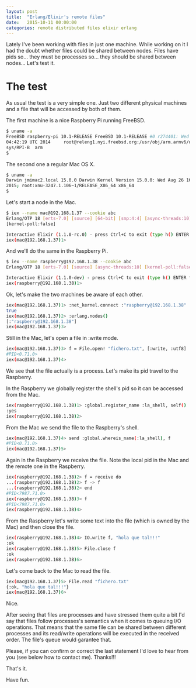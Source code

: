 ```yaml
---
layout: post
title:  "Erlang/Elixir's remote files"
date:   2015-10-11 00:00:00
categories: remote distributed files elixir erlang
---
```


Lately I've been working with files in just one machine. While working
on it I had the doubt whether files could be shared between
nodes. Files have pids so... they must be processes so... they should
be shared between nodes... Let's test it.

# The test

As usual the test is a very simple one. Just two different physical
machines and a file that will be accessed by both of them.

The first machine is a nice Raspberry Pi running FreeBSD.

```bash
$ uname -a
FreeBSD raspberry-pi 10.1-RELEASE FreeBSD 10.1-RELEASE #0 r274401: Wed Nov 12
04:42:19 UTC 2014     root@releng1.nyi.freebsd.org:/usr/obj/arm.armv6/usr/src/
sys/RPI-B  arm
$

```

The second one a regular Mac OS X.

```bash
$ uname -a
Darwin jmimac2.local 15.0.0 Darwin Kernel Version 15.0.0: Wed Aug 26 16:57:32 PDT
2015; root:xnu-3247.1.106~1/RELEASE_X86_64 x86_64
$
```

Let's start a node in the Mac.

```bash
$ iex --name mac@192.168.1.37 --cookie abc
Erlang/OTP 18 [erts-7.0] [source] [64-bit] [smp:4:4] [async-threads:10] [hipe]
[kernel-poll:false]

Interactive Elixir (1.1.0-rc.0) - press Ctrl+C to exit (type h() ENTER for help)
iex(mac@192.168.1.37)1>
```

And we'll do the same in the Raspberry Pi.

```bash
$ iex --name raspberry@192.168.1.38 --cookie abc
Erlang/OTP 18 [erts-7.0] [source] [async-threads:10] [kernel-poll:false]

Interactive Elixir (1.1.0-dev) - press Ctrl+C to exit (type h() ENTER for help)
iex(raspberry@192.168.1.38)1>
```

Ok, let's make the two machines be aware of each other.

```bash
iex(mac@192.168.1.37)1> :net_kernel.connect :"raspberry@192.168.1.38"
true
iex(mac@192.168.1.37)2> :erlang.nodes()
[:"raspberry@192.168.1.38"]
iex(mac@192.168.1.37)3>
```

Still in the Mac, let's open a file in :write mode.

```bash
iex(mac@192.168.1.37)3> f = File.open! "fichero.txt", [:write, :utf8]
#PID<0.71.0>
iex(mac@192.168.1.37)4>
```

We see that the file actually is a process. Let's make its pid travel
to the Raspberry.

In the Raspberry we globally register the shell's pid so it can be
accessed from the Mac.

```bash
iex(raspberry@192.168.1.38)1> :global.register_name :la_shell, self()
:yes
iex(raspberry@192.168.1.38)2>
```

From the Mac we send the file to the Raspberry's shell.

```bash
iex(mac@192.168.1.37)4> send :global.whereis_name(:la_shell), f
#PID<0.71.0>
iex(mac@192.168.1.37)5>
```

Again in the Raspberry we receive the file. Note the local pid in the
Mac and the remote one in the Raspberry.

```bash
iex(raspberry@192.168.1.38)2> f = receive do
...(raspberry@192.168.1.38)2> f -> f
...(raspberry@192.168.1.38)2> end
#PID<7987.71.0>
iex(raspberry@192.168.1.38)3> f
#PID<7987.71.0>
iex(raspberry@192.168.1.38)4>
```

From the Raspberry let's write some text into the file (which is owned by the Mac) and
then close the file.

```bash
iex(raspberry@192.168.1.38)4> IO.write f, "hola que tal!!!"
:ok
iex(raspberry@192.168.1.38)5> File.close f
:ok
iex(raspberry@192.168.1.38)6>
```

Let's come back to the Mac to read the file.

```bash
iex(mac@192.168.1.37)5> File.read "fichero.txt"
{:ok, "hola que tal!!!"}
iex(mac@192.168.1.37)6>
```

Nice.

After seeing that files are processes and have stressed them quite a
bit I'd say that files follow processes's semantics when it comes to
queuing I/O operations. That means that the same file can be shared
between different processes and its read/write operations will be
executed in the received order. The file's queue would garantee that.

Please, if you can confirm or correct the last statement I'd love
to hear from you (see below how to contact me). Thanks!!!

That's it.

Have fun.
